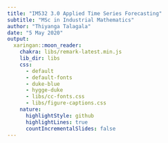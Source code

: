 ```yaml
---
title: "IM532 3.0 Applied Time Series Forecasting"
subtitle: "MSc in Industrial Mathematics"
author: "Thiyanga Talagala"
date: "5 May 2020"
output:
  xaringan::moon_reader:
    chakra: libs/remark-latest.min.js
    lib_dir: libs
    css: 
      - default
      - default-fonts
      - duke-blue
      - hygge-duke
      - libs/cc-fonts.css
      - libs/figure-captions.css
    nature:
      highlightStyle: github
      highlightLines: true
      countIncrementalSlides: false
---
```

